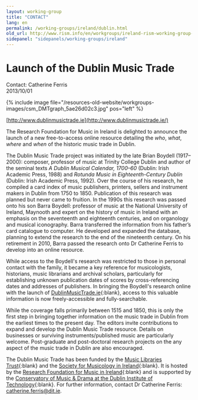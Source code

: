 ```yaml
---
layout: working-group
title: "CONTACT"
lang: en
permalink: /working-groups/ireland/dublin.html
old_url: http://www.rism.info/en/workgroups/ireland-rism-working-group-ireland/home/newsdetails/article/191/launch-of-the-dublin-music-trade.html
sidepanel: "sidepanels/working-groups/ireland"
---
```


# Launch of the Dublin Music Trade

Contact: Catherine Ferris  
 2013/10/01

{% include image file="/resources-old-website/workgroups-images/csm_DMTgraph_5ae26d02c3.jpg" pos="left" %}

[http://www.dublinmusictrade.ie](http://www.dublinmusictrade.ie/)

The Research Foundation for Music in Ireland is delighted to announce the launch of a new free-to-access online resource detailing the _who_, _what_, _where_ and _when_ of the historic music trade in Dublin.

The Dublin Music Trade project was initiated by the late Brian Boydell (1917–2000): composer, professor of music at Trinity College Dublin and author of the seminal texts _A Dublin Musical Calendar, 1700–60_ (Dublin: Irish Academic Press, 1988) and _Rotunda Music in Eighteenth-Century Dublin_ (Dublin: Irish Academic Press, 1992). Over the course of his research, he compiled a card index of music publishers, printers, sellers and instrument makers in Dublin from 1750 to 1850. Publication of this research was planned but never came to fruition. In the 1990s this research was passed onto his son Barra Boydell: professor of music at the National University of Ireland, Maynooth and expert on the history of music in Ireland with an emphasis on the seventeenth and eighteenth centuries, and on organology and musical iconography. Barra transferred the information from his father’s card catalogue to computer. He developed and expanded the database, planning to extend the research to the end of the nineteenth century. On his retirement in 2010, Barra passed the research onto Dr Catherine Ferris to develop into an online resource.

While access to the Boydell's research was restricted to those in personal contact with the family, it became a key reference for musicologists, historians, music librarians and archival scholars, particularly for establishing unknown publication dates of scores by cross-referencing dates and addresses of publishers. In bringing the Boydell's research online with the launch of [DublinMusicTrade.ie](http://www.dublinmusictrade.ie/){:blank}, access to this valuable information is now freely-accessible and fully-searchable.

While the coverage falls primarily between 1515 and 1850, this is only the first step in bringing together information on the music trade in Dublin from the earliest times to the present day. The editors invite contributions to expand and develop the Dublin Music Trade resource. Details on businesses or surviving instruments/published music are particularly welcome. Post-graduate and post-doctoral research projects on the any aspect of the music trade in Dublin are also encouraged.

The Dublin Music Trade has been funded by the [Music Libraries Trust](http://www.iaml.info/iaml-uk-irl/mlt/){:blank} and the [Society for Musicology in Ireland](http://www.musicologyireland.com/){:blank}. It is hosted by the [Research Foundation for Music in Ireland](http://musicresearch.ie/){:blank} and is supported by the [Conservatory of Music & Drama at the Dublin Institute of Technology](http://www.dit.ie/conservatory/){:blank}. For further information, contact Dr Catherine Ferris: [catherine.ferris@dit.ie](mailto:catherine.ferris@dit.ie).
